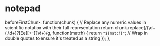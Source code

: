 # notepad
beforeFirstChunk: function(chunk) {
    // Replace any numeric values in scientific notation with their full representation
    return chunk.replace(/(\d+(\.\d+)?[Ee][+\-]?\d+)/g, function(match) {
      return `"${match}"`; // Wrap in double quotes to ensure it's treated as a string
    });
  },

